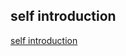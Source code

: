 ## self introduction
[self introduction](https://thanatosjun.github.io/CCSD2025_selfdemo/introduction/)
